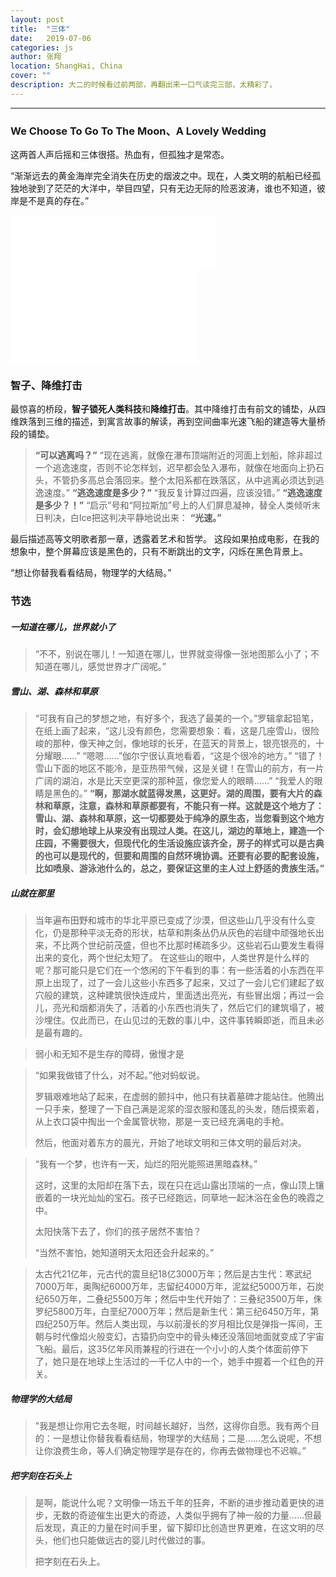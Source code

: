 ```yaml
---
layout: post
title:  "三体"
date:   2019-07-06
categories: js
author: 张翔
location: ShangHai, China
cover: ""
description: 大二的时候看过前两部，再翻出来一口气读完三部，太精彩了。
---
```

---



### We Choose To Go To The Moon、A Lovely Wedding
这两首人声后摇和三体很搭。热血有，但孤独才是常态。

“渐渐远去的黄金海岸完全消失在历史的烟波之中。现在，人类文明的航船已经孤独地驶到了茫茫的大洋中，举目四望，只有无边无际的险恶波涛，谁也不知道，彼岸是不是真的存在。”


<iframe src="//music.163.com/outchain/player?type=2&id=4405800&auto=0&height=66" frameborder="no" border="0" marginwidth="0" marginheight="0" width=330 height=86> </iframe>


<iframe src="//player.bilibili.com/player.html?aid=592151&cid=874952&page=2" scrolling="no" border="0" frameborder="no" framespacing="0" allowfullscreen="true"> </iframe>



###  智子、降维打击

最惊喜的桥段，**智子锁死人类科技**和**降维打击**。其中降维打击有前文的铺垫，从四维跌落到三维的描述，到寓言故事的解读，再到空间曲率光速飞船的建造等大量桥段的铺垫。

> **“可以逃离吗？”**
> “现在逃离，就像在瀑布顶端附近的河面上划船，除非超过一个逃逸速度，否则不论怎样划，迟早都会坠入瀑布，就像在地面向上扔石头，不管扔多高总会落回来。整个太阳系都在跌落区，从中逃离必须达到逃逸速度。”
> **“逃逸速度是多少？”**
> “我反复计算过四遍，应该没错。”
> **“逃逸速度是多少？！”**
> “启示”号和“阿拉斯加”号上的人们屏息凝神，替全人类倾听末日判决，白Ice把这判决平静地说出来：
> **“光速。”**

最后描述高等文明歌者那一章，透露着艺术和哲学。
这段如果拍成电影，在我的想象中，整个屏幕应该是黑色的，只有不断跳出的文字，闪烁在黑色背景上。

“想让你替我看看结局，物理学的大结局。”

### 节选

##### 一知道在哪儿，世界就小了

> “不不，别说在哪儿！一知道在哪儿，世界就变得像一张地图那么小了；不知道在哪儿，感觉世界才广阔呢。”

##### 雪山、湖、森林和草原

> “可我有自己的梦想之地，有好多个，我选了最美的一个。”罗辑拿起铅笔，在纸上画了起来，“这儿没有颜色，您需要想象：看，这是几座雪山，很险峻的那种，像天神之剑，像地球的长牙，在蓝天的背景上，银亮银亮的，十分耀眼……”
> “嗯嗯……”伽尔宁很认真地看着，“这是个很冷的地方。”
> “错了！雪山下面的地区不能冷，是亚热带气候，这是关键！在雪山的前方，有一片广阔的湖泊，水是比天空更深的那种蓝，像您爱人的眼睛……”
> “我爱人的眼睛是黑色的。”
> **“啊，那湖水就蓝得发黑，这更好。湖的周围，要有大片的森林和草原，注意，森林和草原都要有，不能只有一样。这就是这个地方了：雪山、湖、森林和草原，这一切都要处于纯净的原生态，当您看到这个地方时，会幻想地球上从来没有出现过人类。在这儿，湖边的草地上，建造一个庄园，不需要很大，但现代化的生活设施应该齐全，房子的样式可以是古典的也可以是现代的，但要和周围的自然环境协调。还要有必要的配套设施，比如喷泉、游泳池什么的，总之，要保证这里的主人过上舒适的贵族生活。”**

##### 山就在那里

> 当年遍布田野和城市的华北平原已变成了沙漠，但这些山几乎没有什么变化，仍是那种平淡无奇的形状，枯草和荆条丛仍从灰色的岩缝中顽强地长出来，不比两个世纪前茂盛，但也不比那时稀疏多少。这些岩石山要发生看得出来的变化，两个世纪太短了。
在这些山的眼中，人类世界是什么样的呢？那可能只是它们在一个悠闲的下午看到的事：有一些活着的小东西在平原上出现了，过了一会儿这些小东西多了起来，又过了一会儿它们建起了蚁穴般的建筑，这种建筑很快连成片，里面透出亮光，有些冒出烟；再过一会儿，亮光和烟都消失了，活着的小东西也消失了，然后它们的建筑塌了，被沙埋住。仅此而已，在山见过的无数的事儿中，这件事转瞬即逝，而且未必是最有趣的。


> 弱小和无知不是生存的障碍，傲慢才是


>“如果我做错了什么，对不起。”他对蚂蚁说。
>
> 罗辑艰难地站了起来，在虚弱的颤抖中，他只有扶着墓碑才能站住。他腾出一只手来，整理了一下自己满是泥浆的湿衣服和蓬乱的头发，随后摸索着，从上衣口袋中掏出一个金属管状物，那是一支已经充满电的手枪。
> 
> 然后，他面对着东方的晨光，开始了地球文明和三体文明的最后对决。


> “我有一个梦，也许有一天，灿烂的阳光能照进黑暗森林。”
> 
> 这时，这里的太阳却在落下去，现在只在远山露出顶端的一点，像山顶上镶嵌着的一块光灿灿的宝石。孩子已经跑远，同草地一起沐浴在金色的晚霞之中。
> 
> 太阳快落下去了，你们的孩子居然不害怕？
> 
> “当然不害怕，她知道明天太阳还会升起来的。”


> 太古代21亿年，元古代的震旦纪18亿3000万年；然后是古生代：寒武纪7000万年，奥陶纪6000万年，志留纪4000万年，泥盆纪5000万年，石炭纪650万年，二叠纪5500万年；然后中生代开始了：三叠纪3500万年，侏罗纪5800万年，白垩纪7000万年；然后是新生代：第三纪6450万年，第四纪250万年。然后人类出现，与以前漫长的岁月相比仅是弹指一挥间，王朝与时代像焰火般变幻，古猿扔向空中的骨头棒还没落回地面就变成了宇宙飞船。最后，这35亿年风雨兼程的行进在一个小小的人类个体面前停下了，她只是在地球上生活过的一千亿人中的一个，她手中握着一个红色的开关。

##### 物理学的大结局
> "我是想让你用它去冬眠，时间越长越好，当然，这得你自愿。我有两个目的：一是想让你替我看看结局，物理学的大结局；二是……怎么说呢，不想让你浪费生命，等人们确定物理学是存在的，你再去做物理也不迟嘛。”

##### 把字刻在石头上

> 是啊，能说什么呢？文明像一场五千年的狂奔，不断的进步推动着更快的进步，无数的奇迹催生出更大的奇迹，人类似乎拥有了神一般的力量……但最后发现，真正的力量在时间手里，留下脚印比创造世界更难，在这文明的尽头，他们也只能做远古的婴儿时代做过的事。
>
> 把字刻在石头上。
